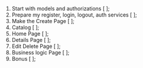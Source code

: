 1. Start with models and authorizations [ ];
2. Prepare my register, login, logout, auth services [ ];
3. Make the Create Page [ ];
4. Catalog [ ];
5. Home Page [ ];
6. Details Page [ ];
7. Edit Delete Page [ ];
8. Business logic Page [ ];
9. Bonus [ ];

